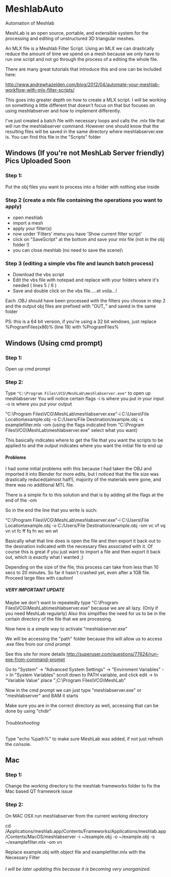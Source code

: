 # MeshlabAuto
Automation of Meshlab


MeshLab is an open source, portable, and extensible system for the processing and editing 
of unstructured 3D triangular meshes.

An MLX file is a Meshlab Filter Script. Using an MLX we can drastically reduce the amount of time we spend on 
a mesh because we only have to run one script and not go through the process of a editing the whole file.

There are many great tutorials that introduce this and one can be included here:

http://www.andrewhazelden.com/blog/2012/04/automate-your-meshlab-workflow-with-mlx-filter-scripts/

This goes into greater depth on how to create a MLX script. I will be working on something a little different that doesn't
focus on that but focuses on using meshlabserver and how to implement differently.

I've just created a batch file with necessary loops and calls the .mlx file that will run the meshlabserver 
command. However one should know that the resulting files will be saved in the same directory where 
meshlabserver.exe is. You can find this file in the "Scripts" folder

## Windows (If you're not MeshLab Server friendly)      Pics Uploaded Soon

### Step 1:
Put the obj files you want to process into a folder with nothing else inside

### Step 2 (create a mlx file containing the operations you want to apply)
<ul>
<li> open meshlab
<li> import a mesh
<li> apply your filter(s)
<li> now under 'Filters' menu you have 'Show current filter script'
<li> click on "SaveScript" at the bottom and save your mlx file (not in the obj folder !)
<li> you can close meshlab (no need to save the scene)\
</ul>

### Step 3 (editing a simple vbs file and launch batch process)
<ul>
<li> Download the vbs script
<li> Edit the vbs file with notepad and replace with your folders where it's needed ( lines 5 / 6 )
<li> Save and double click on the vbs file.....et voila...!
</ul>

Each .OBJ should have been processed with the filters you choose in step 2 and the output obj files are prefixed with "OUT_" and saved in the same folder

PS: this is a 64 bit version, if you're using a 32 bit windows, just replace %ProgramFiles(x86)% (line 19) with %ProgramFiles%

## Windows (Using cmd prompt)

### Step 1:
Open up cmd prompt

### Step 2:
Type `"C:\Program Files\VCG\MeshLab\meshlabserver.exe"` to open up meshlabserver 
You will notice certain flags
-i is where you put in your input
-o is where you put your output


"C:\Program Files\VCG\MeshLab\meshlabserver.exe"-i C:\Users\File Location\example.obj -o C:/Users/File Destination/example.obj -s examplefilter.mlx -om 
(using the flags indicated from "C:\Program Files\VCG\MeshLab\meshlabserver.exe" select what you want)

This basically indicates where to get the file that you want the scripts to be applied to and the output indicates where you want the initial file to end up

#### Problems

I had some initial problems with this because I had taken the OBJ and imported it into Blender for more edits, but 
I noticed that the file size was drastically reduced(almost half!), majority of the materials were gone, and there was no additional MTL file.

There is a simple fix to this solution and that is by adding all the flags at the end of the -om

So in the end the line that you write is such:

"C:\Program Files\VCG\MeshLab\meshlabserver.exe"-i C:\Users\File Location\example.obj -o C:/Users/File Destination/example.obj -om vc vf vq vn vt fc ff fq fn wc wn wt

Basically what that line does is open the file and then export it back out to the desination indicated with the necessary files associated with it. Of course this is great if you just 
want to import a file and then export it back out, which is exactly what I wanted ;) 

Depending on the size of the file, this process can take from less than 10 secs to 20 minutes. So far it hasn't crashed yet, even after a 1GB file. Proceed large files with caution!


##### VERY IMPORTANT UPDATE

Maybe we don't want to repeatedly type "C:\Program Files\VCG\MeshLab\meshlabserver.exe" because we are all lazy. (Only if you need MeshLab regularly)
Also this simplifies the need for us to be in the certain directory of the file that we are processing.

Now here is a simple way to activate "meshlabserver.exe" 

We will be accessing the "path" folder because this will allow us to access .exe files from our cmd prompt

See this site for more details
http://superuser.com/questions/77624/run-exe-from-command-prompt

Go to "System" -> "Advanced System Settings" ->  "Envirnment Variables" -> In "System Variables" scroll down to PATH variable, and click edit ->
In "Variable Value" place ";C:\Program Files\VCG\MeshLab"

Now in the cmd prompt we can just type "meshlabserver.exe" or "meshlabserver" and BAM it starts 

Make sure you are in the correct directory as well, accessing that can be done by using "chdir"


###### Troubleshooting

Type "echo %path%" to make sure MeshLab was added, if not just refresh the console.

## Mac

### Step 1:
Change the working directory to the meshlab frameworks folder to fix the Mac based QT framework issue

### Step 2:
On MAC OSX run meshlabserver from the current working directory

cd /Applications/meshlab.app/Contents/Frameworks/Applications/meshlab.app/Contents/MacOS/meshlabserver  -i ~/example.obj -o ~/example.obj -s ~/examplefilter.mlx -om vn   

Replace example.obj with object file and examplefilter.mlx with the Necessary Filter



###### I will be later updating this because it is becoming very unorganized.




